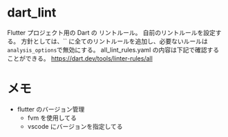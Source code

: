 # dart_lint

Flutter プロジェクト用の Dart の リントルール。
自前のリントルールを設定する。
方針としては、`` に全てのリントルールを追加し、必要ないルールは`analysis_options`で無効にする。
all_lint_rules.yaml の内容は下記で確認することができる。
https://dart.dev/tools/linter-rules/all

# メモ

- flutter のバージョン管理
  - fvm を使用してる
  - vscode にバージョンを指定してる
